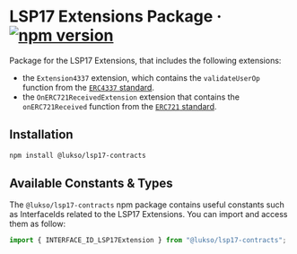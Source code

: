 # LSP17 Extensions Package &middot; [![npm version](https://img.shields.io/npm/v/@lukso/lsp17-contracts.svg?style=flat)](https://www.npmjs.com/package/@lukso/lsp17-contracts)

Package for the LSP17 Extensions, that includes the following extensions:

- the `Extension4337` extension, which contains the `validateUserOp` function from the [`ERC4337` standard](https://eips.ethereum.org/EIPS/eip-4337).
- the `OnERC721ReceivedExtension` extension that contains the `onERC721Received` function from the [`ERC721` standard](https://eips.ethereum.org/EIPS/eip-721).

## Installation

```bash
npm install @lukso/lsp17-contracts
```

## Available Constants & Types

The `@lukso/lsp17-contracts` npm package contains useful constants such as InterfaceIds related to the LSP17 Extensions. You can import and access them as follow:

```js
import { INTERFACE_ID_LSP17Extension } from "@lukso/lsp17-contracts";
```
